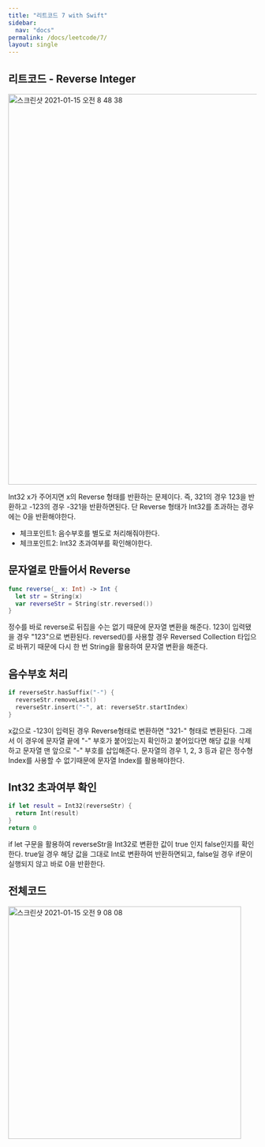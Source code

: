 ```yaml
---
title: "리트코드 7 with Swift"
sidebar:
  nav: "docs"
permalink: /docs/leetcode/7/
layout: single
---
```


## 리트코드 - Reverse Integer

<img width="793" alt="스크린샷 2021-01-15 오전 8 48 38" src="https://user-images.githubusercontent.com/74946802/104662566-7cce8500-570e-11eb-8b16-859e3224f745.png">

Int32 x가 주어지면 x의 Reverse 형태를 반환하는 문제이다. 즉, 321의 경우 123을 반환하고 -123의 경우 -321을 반환하면된다. 단 Reverse 형태가 Int32를 초과하는 경우에는 0을 반환해야한다.

- 체크포인트1: 음수부호를 별도로 처리해줘야한다.
- 체크포인트2: Int32 초과여부를 확인해야한다.

## 문자열로 만들어서 Reverse

``` swift
func reverse(_ x: Int) -> Int {
  let str = String(x)
  var reverseStr = String(str.reversed())
}
```

정수를 바로 reverse로 뒤집을 수는 없기 때문에 문자열 변환을 해준다. 123이 입력됐을 경우 "123"으로 변환된다. reversed()를 사용할 경우 Reversed Collection 타입으로 바뀌기 때문에 다시 한 번 String을 활용하여 문자열 변환을 해준다.

## 음수부호 처리

``` swift
if reverseStr.hasSuffix("-") {
  reverseStr.removeLast()
  reverseStr.insert("-", at: reverseStr.startIndex)
}
```

x값으로 -123이 입력된 경우 Reverse형태로 변환하면 "321-" 형태로 변환된다. 그래서 이 경우에 문자열 끝에 "-" 부호가 붙어있는지 확인하고 붙어있다면 해당 값을 삭제하고 문자열 맨 앞으로 "-" 부호를 삽입해준다. 문자열의 경우 1, 2, 3 등과 같은 정수형 Index를 사용할 수 없기때문에 문자열 Index를 활용해야한다.

## Int32 초과여부 확인

``` swift
if let result = Int32(reverseStr) {
  return Int(result)
}
return 0
```

if let 구문을 활용하여 reverseStr을 Int32로 변환한 값이 true 인지 false인지를 확인한다. true일 경우 해당 값을 그대로 Int로 변환하여 반환하면되고, false일 경우 if문이 실행되지 않고 바로 0을 반환한다.

## 전체코드

<img width="472" alt="스크린샷 2021-01-15 오전 9 08 08" src="https://user-images.githubusercontent.com/74946802/104663850-3c243b00-5711-11eb-89af-4db89109f6f5.png">
